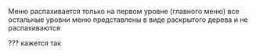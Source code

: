 Меню распахивается только на первом уровне (главного меню)
все остальные уровни меню представлены в виде раскрытого дерева и не распахиваются 

??? кажется так